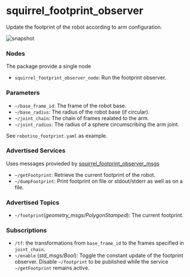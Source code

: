 squirrel_footprint_observer
===========================

Update the footprint of the robot according to arm configuration.

![snapshot](https://github.com/federico-b/squirrel_nav/blob/indigo_dev/squirrel_footprint_observer/doc/snapshot.png)

### Nodes

The package provide a single node

- `squirrel_footprint_observer_node`: Run the footprint observer.

### Parameters
- `~/base_frame_id`: The frame of the robot base.
- `~/base_radius`: The radius of the robot base (if circular).
- `~/joint_chain`: The chain of frames realated to the arm.
- `~/joint_radius`: The radius of a sphere circumscribing the arm joint.

See `robotino_footprint.yaml` as example.

### Advertised Services
Uses messages provieded by [squirrel_footprint_observer_msgs](https://github.com/squirrel-project/squirrel_common/tree/indigo_dev/squirrel_footprint_observer_msgs)
- `~/getFootprint`: Retrieve the current footprint of the robot.
- `~/dumpFootprint`: Print footprint on file or stdout/stderr as well
  as on a file.

### Advertised Topics
- `~/footprint`(*geometry_msgs/PolygonStamped*): The current footprint.

### Subscriptions
- `/tf`: the transformations from `base_frame_id` to the frames
  specified in `joint_chain`.
- `~/enable` (*std_msgs/Bool*): Toggle the constant update of the
  footprint observer. Disable `~/footprint` to be published while the
  service `~/getFootprint` remains active.
